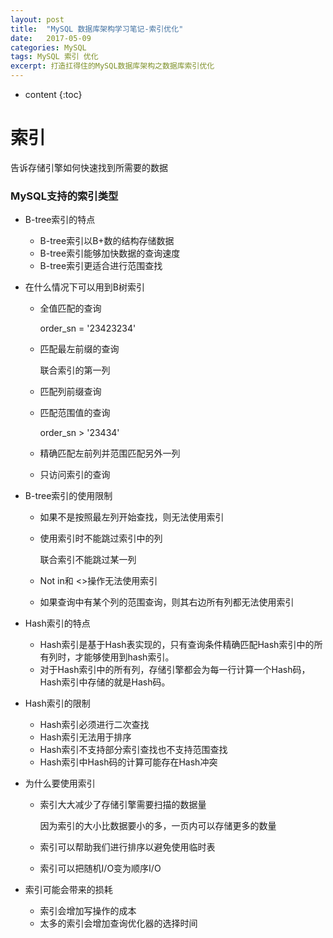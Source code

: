 ```yaml
---
layout: post
title:  "MySQL 数据库架构学习笔记-索引优化"
date:   2017-05-09
categories: MySQL
tags: MySQL 索引 优化
excerpt: 打造扛得住的MySQL数据库架构之数据库索引优化
---
```


* content
{:toc}


# 索引

告诉存储引擎如何快速找到所需要的数据



### MySQL支持的索引类型

* B-tree索引的特点

  * B-tree索引以B+数的结构存储数据
  * B-tree索引能够加快数据的查询速度
  * B-tree索引更适合进行范围查找

* 在什么情况下可以用到B树索引

  * 全值匹配的查询

    order_sn = '23423234'

  * 匹配最左前缀的查询

    联合索引的第一列

  * 匹配列前缀查询

  * 匹配范围值的查询

    order_sn > '23434'

  * 精确匹配左前列并范围匹配另外一列

  * 只访问索引的查询

* B-tree索引的使用限制

  * 如果不是按照最左列开始查找，则无法使用索引

  * 使用索引时不能跳过索引中的列

    联合索引不能跳过某一列

  * Not in和 <>操作无法使用索引

  * 如果查询中有某个列的范围查询，则其右边所有列都无法使用索引

* Hash索引的特点

  * Hash索引是基于Hash表实现的，只有查询条件精确匹配Hash索引中的所有列时，才能够使用到hash索引。
  * 对于Hash索引中的所有列，存储引擎都会为每一行计算一个Hash码，Hash索引中存储的就是Hash码。

* Hash索引的限制

  * Hash索引必须进行二次查找
  * Hash索引无法用于排序
  * Hash索引不支持部分索引查找也不支持范围查找
  * Hash索引中Hash码的计算可能存在Hash冲突

* 为什么要使用索引

  * 索引大大减少了存储引擎需要扫描的数据量

    因为索引的大小比数据要小的多，一页内可以存储更多的数量

  * 索引可以帮助我们进行排序以避免使用临时表

  * 索引可以把随机I/O变为顺序I/O

* 索引可能会带来的损耗

  * 索引会增加写操作的成本
  * 太多的索引会增加查询优化器的选择时间